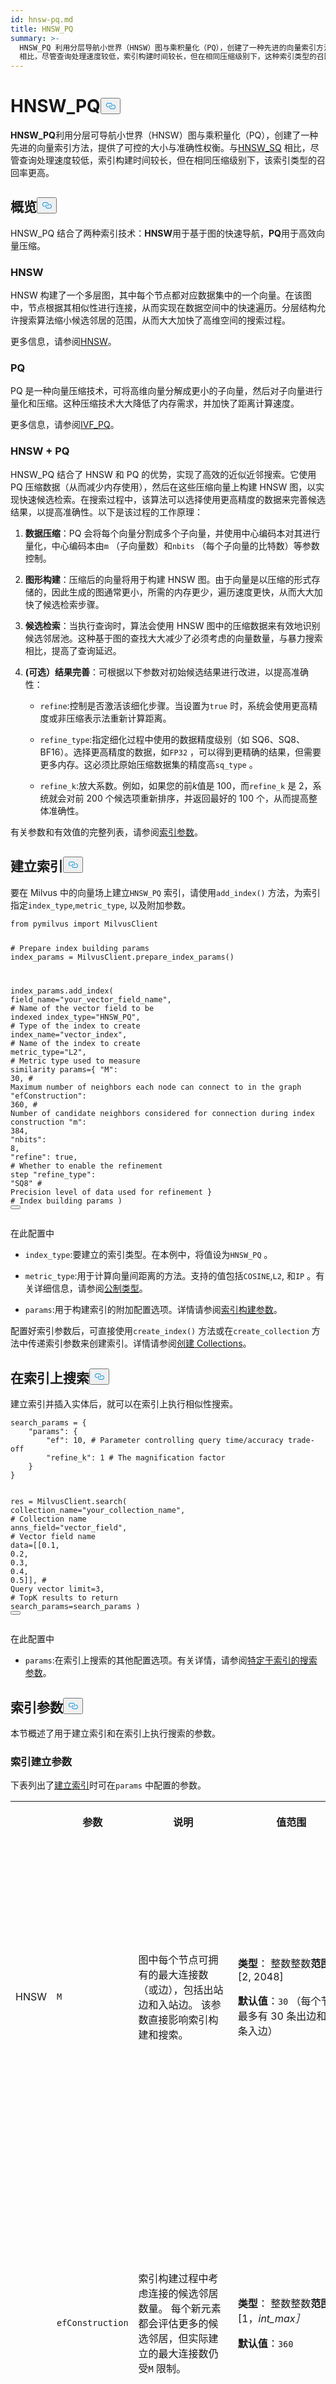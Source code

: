 ```yaml
---
id: hnsw-pq.md
title: HNSW_PQ
summary: >-
  HNSW_PQ 利用分层导航小世界（HNSW）图与乘积量化（PQ），创建了一种先进的向量索引方法，提供了可控的大小与准确性权衡。与 HNSW_SQ
  相比，尽管查询处理速度较低，索引构建时间较长，但在相同压缩级别下，这种索引类型的召回率更高。
---
```

<h1 id="HNSWPQ" class="common-anchor-header">HNSW_PQ<button data-href="#HNSWPQ" class="anchor-icon" translate="no">
      <svg translate="no"
        aria-hidden="true"
        focusable="false"
        height="20"
        version="1.1"
        viewBox="0 0 16 16"
        width="16"
      >
        <path
          fill="#0092E4"
          fill-rule="evenodd"
          d="M4 9h1v1H4c-1.5 0-3-1.69-3-3.5S2.55 3 4 3h4c1.45 0 3 1.69 3 3.5 0 1.41-.91 2.72-2 3.25V8.59c.58-.45 1-1.27 1-2.09C10 5.22 8.98 4 8 4H4c-.98 0-2 1.22-2 2.5S3 9 4 9zm9-3h-1v1h1c1 0 2 1.22 2 2.5S13.98 12 13 12H9c-.98 0-2-1.22-2-2.5 0-.83.42-1.64 1-2.09V6.25c-1.09.53-2 1.84-2 3.25C6 11.31 7.55 13 9 13h4c1.45 0 3-1.69 3-3.5S14.5 6 13 6z"
        ></path>
      </svg>
    </button></h1><p><strong>HNSW_PQ</strong>利用分层可导航小世界（HNSW）图与乘积量化（PQ），创建了一种先进的向量索引方法，提供了可控的大小与准确性权衡。与<a href="/docs/zh/hnsw-sq.md">HNSW_SQ</a> 相比，尽管查询处理速度较低，索引构建时间较长，但在相同压缩级别下，该索引类型的召回率更高。</p>
<h2 id="Overview" class="common-anchor-header">概览<button data-href="#Overview" class="anchor-icon" translate="no">
      <svg translate="no"
        aria-hidden="true"
        focusable="false"
        height="20"
        version="1.1"
        viewBox="0 0 16 16"
        width="16"
      >
        <path
          fill="#0092E4"
          fill-rule="evenodd"
          d="M4 9h1v1H4c-1.5 0-3-1.69-3-3.5S2.55 3 4 3h4c1.45 0 3 1.69 3 3.5 0 1.41-.91 2.72-2 3.25V8.59c.58-.45 1-1.27 1-2.09C10 5.22 8.98 4 8 4H4c-.98 0-2 1.22-2 2.5S3 9 4 9zm9-3h-1v1h1c1 0 2 1.22 2 2.5S13.98 12 13 12H9c-.98 0-2-1.22-2-2.5 0-.83.42-1.64 1-2.09V6.25c-1.09.53-2 1.84-2 3.25C6 11.31 7.55 13 9 13h4c1.45 0 3-1.69 3-3.5S14.5 6 13 6z"
        ></path>
      </svg>
    </button></h2><p>HNSW_PQ 结合了两种索引技术：<strong>HNSW</strong>用于基于图的快速导航，<strong>PQ</strong>用于高效向量压缩。</p>
<h3 id="HNSW" class="common-anchor-header">HNSW</h3><p>HNSW 构建了一个多层图，其中每个节点都对应数据集中的一个向量。在该图中，节点根据其相似性进行连接，从而实现在数据空间中的快速遍历。分层结构允许搜索算法缩小候选邻居的范围，从而大大加快了高维空间的搜索过程。</p>
<p>更多信息，请参阅<a href="/docs/zh/hnsw.md">HNSW</a>。</p>
<h3 id="PQ" class="common-anchor-header">PQ</h3><p>PQ 是一种向量压缩技术，可将高维向量分解成更小的子向量，然后对子向量进行量化和压缩。这种压缩技术大大降低了内存需求，并加快了距离计算速度。</p>
<p>更多信息，请参阅<a href="/docs/zh/ivf-pq.md#PQ">IVF_PQ</a>。</p>
<h3 id="HNSW-+-PQ" class="common-anchor-header">HNSW + PQ</h3><p>HNSW_PQ 结合了 HNSW 和 PQ 的优势，实现了高效的近似近邻搜索。它使用 PQ 压缩数据（从而减少内存使用），然后在这些压缩向量上构建 HNSW 图，以实现快速候选检索。在搜索过程中，该算法可以选择使用更高精度的数据来完善候选结果，以提高准确性。以下是该过程的工作原理：</p>
<ol>
<li><p><strong>数据压缩</strong>：PQ 会将每个向量分割成多个子向量，并使用中心编码本对其进行量化，中心编码本由<code translate="no">m</code> （子向量数）和<code translate="no">nbits</code> （每个子向量的比特数）等参数控制。</p></li>
<li><p><strong>图形构建</strong>：压缩后的向量将用于构建 HNSW 图。由于向量是以压缩的形式存储的，因此生成的图通常更小，所需的内存更少，遍历速度更快，从而大大加快了候选检索步骤。</p></li>
<li><p><strong>候选检索</strong>：当执行查询时，算法会使用 HNSW 图中的压缩数据来有效地识别候选邻居池。这种基于图的查找大大减少了必须考虑的向量数量，与暴力搜索相比，提高了查询延迟。</p></li>
<li><p><strong>(可选）结果完善</strong>：可根据以下参数对初始候选结果进行改进，以提高准确性：</p>
<ul>
<li><p><code translate="no">refine</code>:控制是否激活该细化步骤。当设置为<code translate="no">true</code> 时，系统会使用更高精度或非压缩表示法重新计算距离。</p></li>
<li><p><code translate="no">refine_type</code>:指定细化过程中使用的数据精度级别（如 SQ6、SQ8、BF16）。选择更高精度的数据，如<code translate="no">FP32</code> ，可以得到更精确的结果，但需要更多内存。这必须比原始压缩数据集的精度高<code translate="no">sq_type</code> 。</p></li>
<li><p><code translate="no">refine_k</code>:放大系数。例如，如果您的前<em>k</em>值是 100，而<code translate="no">refine_k</code> 是 2，系统就会对前 200 个候选项重新排序，并返回最好的 100 个，从而提高整体准确性。</p></li>
</ul></li>
</ol>
<p>有关参数和有效值的完整列表，请参阅<a href="/docs/zh/hnsw-sq.md#Index-params">索引参数</a>。</p>
<h2 id="Build-index" class="common-anchor-header">建立索引<button data-href="#Build-index" class="anchor-icon" translate="no">
      <svg translate="no"
        aria-hidden="true"
        focusable="false"
        height="20"
        version="1.1"
        viewBox="0 0 16 16"
        width="16"
      >
        <path
          fill="#0092E4"
          fill-rule="evenodd"
          d="M4 9h1v1H4c-1.5 0-3-1.69-3-3.5S2.55 3 4 3h4c1.45 0 3 1.69 3 3.5 0 1.41-.91 2.72-2 3.25V8.59c.58-.45 1-1.27 1-2.09C10 5.22 8.98 4 8 4H4c-.98 0-2 1.22-2 2.5S3 9 4 9zm9-3h-1v1h1c1 0 2 1.22 2 2.5S13.98 12 13 12H9c-.98 0-2-1.22-2-2.5 0-.83.42-1.64 1-2.09V6.25c-1.09.53-2 1.84-2 3.25C6 11.31 7.55 13 9 13h4c1.45 0 3-1.69 3-3.5S14.5 6 13 6z"
        ></path>
      </svg>
    </button></h2><p>要在 Milvus 中的向量场上建立<code translate="no">HNSW_PQ</code> 索引，请使用<code translate="no">add_index()</code> 方法，为索引指定<code translate="no">index_type</code>,<code translate="no">metric_type</code>, 以及附加参数。</p>
<pre><code translate="no" class="language-python"><span class="hljs-keyword">from</span> pymilvus <span class="hljs-keyword">import</span> MilvusClient

<span class="hljs-comment"># Prepare index building params</span>
index_params = MilvusClient.prepare_index_params()

index_params.add_index(
    field_name=<span class="hljs-string">&quot;your_vector_field_name&quot;</span>, <span class="hljs-comment"># Name of the vector field to be indexed</span>
    index_type=<span class="hljs-string">&quot;HNSW_PQ&quot;</span>, <span class="hljs-comment"># Type of the index to create</span>
    index_name=<span class="hljs-string">&quot;vector_index&quot;</span>, <span class="hljs-comment"># Name of the index to create</span>
    metric_type=<span class="hljs-string">&quot;L2&quot;</span>, <span class="hljs-comment"># Metric type used to measure similarity</span>
    params={
        <span class="hljs-string">&quot;M&quot;</span>: <span class="hljs-number">30</span>, <span class="hljs-comment"># Maximum number of neighbors each node can connect to in the graph</span>
        <span class="hljs-string">&quot;efConstruction&quot;</span>: <span class="hljs-number">360</span>, <span class="hljs-comment"># Number of candidate neighbors considered for connection during index construction</span>
        <span class="hljs-string">&quot;m&quot;</span>: <span class="hljs-number">384</span>, 
        <span class="hljs-string">&quot;nbits&quot;</span>: <span class="hljs-number">8</span>,
        <span class="hljs-string">&quot;refine&quot;</span>: true, <span class="hljs-comment"># Whether to enable the refinement step</span>
        <span class="hljs-string">&quot;refine_type&quot;</span>: <span class="hljs-string">&quot;SQ8&quot;</span> <span class="hljs-comment"># Precision level of data used for refinement</span>
    } <span class="hljs-comment"># Index building params</span>
)
<button class="copy-code-btn"></button></code></pre>
<p>在此配置中</p>
<ul>
<li><p><code translate="no">index_type</code>:要建立的索引类型。在本例中，将值设为<code translate="no">HNSW_PQ</code> 。</p></li>
<li><p><code translate="no">metric_type</code>:用于计算向量间距离的方法。支持的值包括<code translate="no">COSINE</code>,<code translate="no">L2</code>, 和<code translate="no">IP</code> 。有关详细信息，请参阅<a href="/docs/zh/metric.md">公制类型</a>。</p></li>
<li><p><code translate="no">params</code>:用于构建索引的附加配置选项。详情请参阅<a href="/docs/zh/hnsw-pq.md#Index-building-params">索引构建参数</a>。</p></li>
</ul>
<p>配置好索引参数后，可直接使用<code translate="no">create_index()</code> 方法或在<code translate="no">create_collection</code> 方法中传递索引参数来创建索引。详情请参阅<a href="/docs/zh/create-collection.md">创建 Collections</a>。</p>
<h2 id="Search-on-index" class="common-anchor-header">在索引上搜索<button data-href="#Search-on-index" class="anchor-icon" translate="no">
      <svg translate="no"
        aria-hidden="true"
        focusable="false"
        height="20"
        version="1.1"
        viewBox="0 0 16 16"
        width="16"
      >
        <path
          fill="#0092E4"
          fill-rule="evenodd"
          d="M4 9h1v1H4c-1.5 0-3-1.69-3-3.5S2.55 3 4 3h4c1.45 0 3 1.69 3 3.5 0 1.41-.91 2.72-2 3.25V8.59c.58-.45 1-1.27 1-2.09C10 5.22 8.98 4 8 4H4c-.98 0-2 1.22-2 2.5S3 9 4 9zm9-3h-1v1h1c1 0 2 1.22 2 2.5S13.98 12 13 12H9c-.98 0-2-1.22-2-2.5 0-.83.42-1.64 1-2.09V6.25c-1.09.53-2 1.84-2 3.25C6 11.31 7.55 13 9 13h4c1.45 0 3-1.69 3-3.5S14.5 6 13 6z"
        ></path>
      </svg>
    </button></h2><p>建立索引并插入实体后，就可以在索引上执行相似性搜索。</p>
<pre><code translate="no" class="language-python">search_params = {
    <span class="hljs-string">&quot;params&quot;</span>: {
        <span class="hljs-string">&quot;ef&quot;</span>: <span class="hljs-number">10</span>, <span class="hljs-comment"># Parameter controlling query time/accuracy trade-off</span>
        <span class="hljs-string">&quot;refine_k&quot;</span>: <span class="hljs-number">1</span> <span class="hljs-comment"># The magnification factor</span>
    }
}

res = MilvusClient.search(
    collection_name=<span class="hljs-string">&quot;your_collection_name&quot;</span>, <span class="hljs-comment"># Collection name</span>
    anns_field=<span class="hljs-string">&quot;vector_field&quot;</span>,  <span class="hljs-comment"># Vector field name</span>
    data=[[<span class="hljs-number">0.1</span>, <span class="hljs-number">0.2</span>, <span class="hljs-number">0.3</span>, <span class="hljs-number">0.4</span>, <span class="hljs-number">0.5</span>]],  <span class="hljs-comment"># Query vector</span>
    limit=<span class="hljs-number">3</span>,  <span class="hljs-comment"># TopK results to return</span>
    search_params=search_params
)
<button class="copy-code-btn"></button></code></pre>
<p>在此配置中</p>
<ul>
<li><code translate="no">params</code>:在索引上搜索的其他配置选项。有关详情，请参阅<a href="/docs/zh/hnsw-pq.md#Index-specific-search-params">特定于索引的搜索参数</a>。</li>
</ul>
<h2 id="Index-params" class="common-anchor-header">索引参数<button data-href="#Index-params" class="anchor-icon" translate="no">
      <svg translate="no"
        aria-hidden="true"
        focusable="false"
        height="20"
        version="1.1"
        viewBox="0 0 16 16"
        width="16"
      >
        <path
          fill="#0092E4"
          fill-rule="evenodd"
          d="M4 9h1v1H4c-1.5 0-3-1.69-3-3.5S2.55 3 4 3h4c1.45 0 3 1.69 3 3.5 0 1.41-.91 2.72-2 3.25V8.59c.58-.45 1-1.27 1-2.09C10 5.22 8.98 4 8 4H4c-.98 0-2 1.22-2 2.5S3 9 4 9zm9-3h-1v1h1c1 0 2 1.22 2 2.5S13.98 12 13 12H9c-.98 0-2-1.22-2-2.5 0-.83.42-1.64 1-2.09V6.25c-1.09.53-2 1.84-2 3.25C6 11.31 7.55 13 9 13h4c1.45 0 3-1.69 3-3.5S14.5 6 13 6z"
        ></path>
      </svg>
    </button></h2><p>本节概述了用于建立索引和在索引上执行搜索的参数。</p>
<h3 id="Index-building-params" class="common-anchor-header">索引建立参数</h3><p>下表列出了<a href="/docs/zh/hnsw-pq.md#Build-index">建立索引</a>时可在<code translate="no">params</code> 中配置的参数。</p>
<table>
   <tr>
     <th></th>
     <th><p>参数</p></th>
     <th><p>说明</p></th>
     <th><p>值范围</p></th>
     <th><p>调整建议</p></th>
   </tr>
   <tr>
     <td><p>HNSW</p></td>
     <td><p><code translate="no">M</code></p></td>
     <td><p>图中每个节点可拥有的最大连接数（或边），包括出站边和入站边。 该参数直接影响索引构建和搜索。</p></td>
     <td><p><strong>类型</strong>： 整数整数<strong>范围</strong>：[2, 2048]</p>
<p><strong>默认值</strong>：<code translate="no">30</code> （每个节点最多有 30 条出边和 30 条入边）</p></td>
     <td><p>较大的<code translate="no">M</code> 通常会<strong>提高准确率</strong>，但会<strong>增加内存开销</strong>，并<strong>减慢索引构建和搜索速度</strong>。对于高维度数据集或高召回率至关重要时，可考虑增加<code translate="no">M</code> 。</p>
<p>当内存使用和搜索速度是首要考虑因素时，可考虑降低<code translate="no">M</code> 。</p>
<p>在大多数情况下，我们建议您在此范围内设置一个值：[5, 100].</p></td>
   </tr>
   <tr>
     <td></td>
     <td><p><code translate="no">efConstruction</code></p></td>
     <td><p>索引构建过程中考虑连接的候选邻居数量。 每个新元素都会评估更多的候选邻居，但实际建立的最大连接数仍受<code translate="no">M</code> 限制。</p></td>
     <td><p><strong>类型</strong>： 整数整数<strong>范围</strong>：[1，<em>int_max］</em></p>
<p><strong>默认值</strong>：<code translate="no">360</code></p></td>
     <td><p><code translate="no">efConstruction</code> 越高，<strong>索引</strong>越<strong>准确</strong>，因为会探索更多潜在连接。考虑增加<code translate="no">efConstruction</code> 以提高准确性<strong>，</strong>尤其是在索引时间不太重要的情况下。</p>
<p>在资源紧张的情况下，可考虑降低<code translate="no">efConstruction</code> ，以加快索引构建速度。</p>
<p>在大多数情况下，我们建议在此范围内设置一个值：[50, 500].</p></td>
   </tr>
   <tr>
     <td><p>PQ</p></td>
     <td><p><code translate="no">m</code></p></td>
     <td><p>在量化过程中将每个高维向量分成的子向量数（用于量化）。</p></td>
     <td><p><strong>类型</strong>： 整数整数<strong>范围</strong>： [1, 65536[1, 65536]</p>
<p><strong>默认值</strong>：无</p></td>
     <td><p><code translate="no">m</code> <code translate="no">m</code> 必须是向量维数<em>(D</em>) 的除数，以确保正确分解。通常推荐的值是<em>m = D/2</em>。</p>
<p>在大多数情况下，我们建议在此范围内设置一个值：[D/8，D]。</p></td>
   </tr>
   <tr>
     <td></td>
     <td><p><code translate="no">nbits</code></p></td>
     <td><p>用于以压缩形式表示每个子向量中心点索引的比特数。它直接决定了每个编码本的大小。 每个编码本将包含 $2^{\textit{nbits}}$ 的中心点。例如，如果<code translate="no">nbits</code> 设置为 8，则每个子向量将由一个 8 位的中心点索引表示。这样，该子向量的编码本中就有 2^8$ (256) 个可能的中心点。</p></td>
     <td><p><strong>类型</strong>： 整数整数[1, 64]</p>
<p><strong>默认值</strong>：<code translate="no">8</code></p></td>
     <td><p><code translate="no">nbits</code> 值越大，编码本越大，可能会更精确地表示原始向量。在大多数情况下，我们建议在此范围内设置一个值：[1, 16].</p></td>
   </tr>
   <tr>
     <td></td>
     <td><p><code translate="no">refine</code></p></td>
     <td><p>布尔标志，用于控制搜索过程中是否应用细化步骤。细化包括通过计算查询向量和候选向量之间的精确距离，对初始结果进行重新排序。</p></td>
     <td><p><strong>类型</strong>：布尔布尔<strong>范围</strong>：[<code translate="no">true</code>,<code translate="no">false</code>]</p>
<p><strong>默认值</strong>：<code translate="no">false</code></p></td>
     <td><p>如果需要高精确度，并且可以忍受稍慢的搜索时间，则设置为<code translate="no">true</code> 。如果速度是首要考虑因素，并且可以接受在精确度上略有妥协，则使用<code translate="no">false</code> 。</p></td>
   </tr>
   <tr>
     <td></td>
     <td><p><code translate="no">refine_type</code></p></td>
     <td><p>确定细化过程中使用的数据精度。 该精度必须高于压缩向量的精度（由<code translate="no">m</code> 和<code translate="no">nbits</code> 参数设置）。</p></td>
     <td><p><strong>类型</strong>： 字符串字符串<strong>范围</strong>：[<code translate="no">SQ6</code>,<code translate="no">SQ8</code>,<code translate="no">BF16</code>,<code translate="no">FP16</code>,<code translate="no">FP32</code> ]</p>
<p><strong>默认值</strong>：无</p></td>
     <td><p>使用<code translate="no">FP32</code> 可获得最高精度，但内存成本较高；使用<code translate="no">SQ6</code>/<code translate="no">SQ8</code> 可获得更好的压缩效果。<code translate="no">BF16</code> 和<code translate="no">FP16</code> 提供了一个平衡的替代方案。</p></td>
   </tr>
</table>
<h3 id="Index-specific-search-params" class="common-anchor-header">特定于索引的搜索参数</h3><p>下表列出了<a href="/docs/zh/hnsw-pq.md#Search-on-index">在索引上搜索</a>时可在<code translate="no">search_params.params</code> 中配置的参数。</p>
<table>
   <tr>
     <th></th>
     <th><p>参数</p></th>
     <th><p>说明</p></th>
     <th><p>值范围</p></th>
     <th><p>调整建议</p></th>
   </tr>
   <tr>
     <td><p>HNSW</p></td>
     <td><p><code translate="no">ef</code></p></td>
     <td><p>控制近邻检索时的搜索范围。它决定访问多少节点并将其评估为潜在近邻。 
 该参数只影响搜索过程，并且只适用于图形的底层。</p></td>
     <td><p><strong>类型</strong>： 整数整数<strong>范围</strong>：[1，<em>int_max］</em></p>
<p><strong>默认值</strong>：<em>limit</em>（返回的前 K 个近邻）</p></td>
     <td><p><code translate="no">ef</code> 越大，通常<strong>搜索精度越高</strong>，因为会考虑更多的潜在近邻。当实现高召回率至关重要，而<strong>搜索</strong>速度则不那么重要时，可考虑增加<code translate="no">ef</code> 。</p>
<p>考虑降低<code translate="no">ef</code> 以优先提高搜索速度，尤其是在可以接受稍微降低准确率的情况下。</p>
<p>在大多数情况下，我们建议您在此范围内设置一个值：[K，10K]。</p></td>
   </tr>
   <tr>
     <td><p>PQ</p></td>
     <td><p><code translate="no">refine_k</code></p></td>
     <td><p>放大系数，用于控制相对于请求的前 K 个结果，在细化（重新排序）阶段检查多少额外的候选结果。</p></td>
     <td><p><strong>类型</strong>： 浮动浮动<strong>范围</strong>：[1,<em>float_max</em>)</p>
<p><strong>默认值</strong>：1</p></td>
     <td><p><code translate="no">refine_k</code> 的值越大，召回率和准确率越高，但也会增加搜索时间和资源占用。值为 1 意味着细化过程只考虑最初的前 K 个结果。</p></td>
   </tr>
</table>
